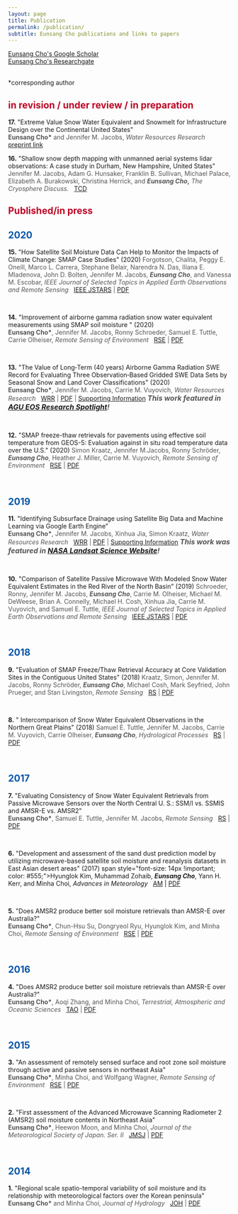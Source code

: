 ```yaml
---
layout: page
title: Publication
permalink: /publication/
subtitle: Eunsang Cho publications and links to papers
---
```

<script type="text/javascript" src="https://d1bxh8uas1mnw7.cloudfront.net/assets/embed.js"></script>
<script async src="https://badge.dimensions.ai/badge.js" charset="utf-8"></script>
<a href="https://scholar.google.co.kr/citations?user=G6CX5wsAAAAJ&hl=en">Eunsang Cho's Google Scholar</a>
<br><a href="https://www.researchgate.net/profile/Eunsang_Cho">Eunsang Cho's Researchgate</a>

<br>*corresponding author
<h2><span style="color: #BD0026;">in revision / under review / in preparation </span></h2>
<p id="Cho_etal_2020_WRR_snowmelt"><b>17.</b> "Extreme Value Snow Water Equivalent and Snowmelt for
Infrastructure Design over the Continental United States" <br><span style="font-size: 14px !important; color: #555;"><b>Eunsang Cho*</b> and Jennifer M. Jacobs, <i>Water Resources Research</i> &nbsp; <a href="https://www.essoar.org/doi/10.1002/essoar.10501588.1">preprint link</a>

<p id="Jacobs_etal_2020_TC"><b>16.</b> "Shallow snow depth mapping with unmanned aerial systems lidar observations: A case study in Durham, New Hampshire, United States" <br><span style="font-size: 14px !important; color: #555;">Jennifer M. Jacobs, Adam G. Hunsaker, Franklin B. Sullivan, Michael Palace, Elizabeth A. Burakowski, Christina Herrick, and <b><i>Eunsang Cho</i>,</b> <i>The Cryosphere Discuss.</i> &nbsp; <a href="https://doi.org/10.5194/tc-2020-37">TCD</a>

<h2><span style="color: #BD0026;">Published/in press </span></h2>

<h2><span style="color: #0055A9;">2020</span></h2>
<p id="Forgotson_etal_2020_IEEE"><b>15.</b> "How Satellite Soil Moisture Data Can Help to Monitor the Impacts of Climate Change: SMAP Case Studies" (2020)  <span style="font-size: 14px !important; color: #555;">Forgotson, Chalita, Peggy E. Oneill, Marco L. Carrera, Stephane Belair, Narendra N. Das, Iliana E. Mladenova, John D. Bolten, Jennifer M. Jacobs, <b><i>Eunsang Cho</i></b>, and Vanessa M. Escobar, <i>IEEE Journal of Selected Topics in Applied Earth Observations and Remote Sensing</i> &nbsp; <a href="https://ieeexplore.ieee.org/abstract/document/9064534">IEEE JSTARS</a> | <a href="/pdfs/Forgotson_etal_2020_IEEE.pdf">PDF</a>
<div data-badge-popover="right" data-badge-type="donut" data-doi="https://doi.org/10.1109/JSTARS.2020.2982608" data-hide-no-mentions="true" class="altmetric-embed" style="display: inline-block;"></div> &nbsp; 
<span class="__dimensions_badge_embed__" data-doi="10.1109/JSTARS.2020.2982608" data-style="small_circle" style="display: inline-block;"></span>

<p id="Cho_etal_2020_RSE"><b>14.</b> "Improvement of airborne gamma radiation snow water equivalent measurements using SMAP soil moisture " (2020)  <br><span style="font-size: 14px !important; color: #555;"><b>Eunsang Cho*</b>, Jennifer M. Jacobs, Ronny Schroeder, Samuel E. Tuttle, Carrie Olheiser, <i>Remote Sensing of Environment</i> &nbsp; <a href="https://www.sciencedirect.com/science/article/abs/pii/S0034425720300377?via%3Dihub">RSE</a> | <a href="/pdfs/Cho_etal_2020_RSE.pdf">PDF</a>
<div data-badge-popover="right" data-badge-type="donut" data-doi="10.1016/j.rse.2020.111668" data-hide-no-mentions="true" class="altmetric-embed" style="display: inline-block;"></div> &nbsp; 
<span class="__dimensions_badge_embed__" data-doi="10.1016/j.rse.2020.111668" data-style="small_circle" style="display: inline-block;"></span>

<p id="Cho_etal_2020_WRR"><b>13.</b> "The Value of Long‐Term (40 years) Airborne Gamma Radiation SWE Record for Evaluating Three Observation‐Based Gridded SWE Data Sets by Seasonal Snow and Land Cover Classifications" (2020)  <br><span style="font-size: 14px !important; color: #555;"><b>Eunsang Cho*</b>, Jennifer M. Jacobs,  Carrie M. Vuyovich, <i>Water Resources Research</i> &nbsp; <a href="https://agupubs.onlinelibrary.wiley.com/doi/full/10.1029/2019WR025813">WRR</a> | <a href="/pdfs/Cho_etal_2020_WRR_40yr_SWE.pdf">PDF</a> | <a href="https://agupubs.onlinelibrary.wiley.com/action/downloadSupplement?doi=10.1029%2F2019WR025813&file=wrcr24376-sup-0001-Figure_SI-S01.docx">Supporting Information</a>  <b><i><span style="font-size: 16px !important; color: #555;">This work featured in <a href="https://eos.org/research-spotlights/snowpack-data-sets-put-to-the-test">AGU EOS Research Spotlight</a>!</span></i></b><span style="font-size: 16px !important;"> 
<div data-badge-popover="right" data-badge-type="donut" data-doi="10.1029/2019WR025813" data-hide-no-mentions="true" class="altmetric-embed" style="display: inline-block;"></div> &nbsp; 
<span class="__dimensions_badge_embed__" data-doi="10.1029/2019WR025813" data-style="small_circle" style="display: inline-block;"></span>

<p id="Kraatz_etal_2020_RSE_SMAP_FT_road_CONUS"><b>12.</b> "SMAP freeze-thaw retrievals for pavements using effective soil temperature from GEOS-5: Evaluation against in situ road temperature data over the U.S." (2020)  <span style="font-size: 14px !important; color: #555;">Simon Kraatz, Jennifer M.Jacobs, Ronny Schröder, <b><i>Eunsang Cho</i></b>, Heather J. Miller, Carrie M. Vuyovich, <i>Remote Sensing of Environment</i> &nbsp; <a href="https://www.sciencedirect.com/science/article/abs/pii/S0034425719305656">RSE</a> | <a href="/pdfs/Kraatz_etal_2020_RSE_SMAP_FT_road_CONUS.pdf">PDF</a>
<div data-badge-popover="right" data-badge-type="donut" data-doi="10.1016/j.rse.2019.111545" data-hide-no-mentions="true" class="altmetric-embed" style="display: inline-block;"></div> &nbsp; 
<span class="__dimensions_badge_embed__" data-doi="10.1016/j.rse.2019.111545" data-style="small_circle" style="display: inline-block;"></span>

<h2><span style="color: #0055A9;">2019</span></h2>
<p id="Cho_etal_2019_WRR"><b>11.</b> "Identifying Subsurface Drainage using Satellite Big Data and Machine Learning via Google Earth Engine" <br><span style="font-size: 14px !important; color: #555;"><b>Eunsang Cho*</b>, Jennifer M. Jacobs, Xinhua Jia, Simon Kraatz, <i>Water Resources Research</i> &nbsp; <a href="https://agupubs.onlinelibrary.wiley.com/doi/abs/10.1029/2019WR024892">WRR</a> | <a href="/pdfs/Cho_etal_2019_WRR_SSD.pdf">PDF</a> | <a href="https://agupubs.onlinelibrary.wiley.com/action/downloadSupplement?doi=10.1029%2F2019WR024892&file=wrcr24172-sup-0001-2019WR024892-SI.pdf">Supporting Information</a>  <b><i><span style="font-size: 16px !important; color: #555;">This work was featured in <a href="https://landsat.gsfc.nasa.gov/improving-water-resource-management-in-the-great-plains/">NASA Landsat Science Website</a>!</span></i></b>

<div data-badge-popover="right" data-badge-type="donut" data-doi="10.1029/2019WR024892" data-hide-no-mentions="true" class="altmetric-embed" style="display: inline-block;"></div> &nbsp; 
<span class="__dimensions_badge_embed__" data-doi="10.1029/2019WR024892" data-style="small_circle" style="display: inline-block;"></span> 
<p id="Schroeder_etal_2019_IEEE"><b>10.</b> "Comparison of Satellite Passive Microwave With Modeled Snow Water Equivalent Estimates in the Red River of the North Basin" (2019)  <span style="font-size: 14px !important; color: #555;">Schroeder, Ronny, Jennifer M. Jacobs, <b><i>Eunsang Cho</i></b>, Carrie M. Olheiser, Michael M. DeWeese, Brian A. Connelly, Michael H. Cosh, Xinhua Jia, Carrie M. Vuyovich, and Samuel E. Tuttle, <i>IEEE Journal of Selected Topics in Applied Earth Observations and Remote Sensing</i> &nbsp; <a href="https://ieeexplore.ieee.org/document/8771127">IEEE JSTARS</a> | <a href="/pdfs/Schroeder_etal_2019_IEEE.pdf">PDF</a>
<div data-badge-popover="right" data-badge-type="donut" data-doi="10.1109/JSTARS.2019.2926058" data-hide-no-mentions="true" class="altmetric-embed" style="display: inline-block;"></div> &nbsp; 
<span class="__dimensions_badge_embed__" data-doi="10.1109/JSTARS.2019.2926058" data-style="small_circle" style="display: inline-block;"></span>

<h2><span style="color: #0055A9;">2018</span></h2>
<p id="Kraatz_etal_2018_RS"><b>9.</b> "Evaluation of SMAP Freeze/Thaw Retrieval Accuracy at Core Validation Sites in the Contiguous United States" (2018)  <span style="font-size: 14px !important; color: #555;">Kraatz, Simon, Jennifer M. Jacobs, Ronny Schröder, <b><i>Eunsang Cho</i></b>, Michael Cosh, Mark Seyfried, John Prueger, and Stan Livingston, <i>Remote Sensing</i> &nbsp; <a href="https://www.mdpi.com/2072-4292/10/9/1483">RS</a> | <a href="/pdfs/Kraatz_etal_2018_RS.pdf">PDF</a>
<div data-badge-popover="right" data-badge-type="donut" data-doi="10.3390/rs10091483" data-hide-no-mentions="true" class="altmetric-embed" style="display: inline-block;"></div> &nbsp; 
<span class="__dimensions_badge_embed__" data-doi="10.3390/rs10091483" data-style="small_circle" style="display: inline-block;"></span>

<p id="Tuttle_etal_2018_HP"><b>8.</b> " Intercomparison of Snow Water Equivalent Observations in the Northern Great Plains" (2018)  <span style="font-size: 14px !important; color: #555;">Samuel E. Tuttle, Jennifer M. Jacobs, Carrie M. Vuyovich, Carrie Olheiser, <b><i>Eunsang Cho</i></b>, <i>Hydrological Processes</i> &nbsp; <a href="https://onlinelibrary.wiley.com/doi/abs/10.1002/hyp.11459">RS</a> | <a href="/pdfs/Tuttle_etal_2018_HP.pdf">PDF</a>
<div data-badge-popover="right" data-badge-type="donut" data-doi="10.1002/hyp.11459" data-hide-no-mentions="true" class="altmetric-embed" style="display: inline-block;"></div> &nbsp; 
<span class="__dimensions_badge_embed__" data-doi="10.1002/hyp.11459" data-style="small_circle" style="display: inline-block;"></span>

<h2><span style="color: #0055A9;">2017</span></h2>
<p id="Cho_etal_2017_RS"><b>7.</b> "Evaluating Consistency of Snow Water Equivalent Retrievals from Passive Microwave Sensors over the North Central U. S.: SSM/I vs. SSMIS and AMSR-E vs. AMSR2" <br><span style="font-size: 14px !important; color: #555;"><b>Eunsang Cho*</b>, Samuel E. Tuttle, Jennifer M. Jacobs, <i>Remote Sensing</i> &nbsp; <a href="https://www.mdpi.com/2072-4292/9/5/465">RS</a> | <a href="/pdfs/Cho_etal_2019_WRR_SSD.pdf">PDF</a>
<div data-badge-popover="right" data-badge-type="donut" data-doi="10.3390/rs9050465" data-hide-no-mentions="true" class="altmetric-embed" style="display: inline-block;"></div> &nbsp; 
<span class="__dimensions_badge_embed__" data-doi="10.3390/rs9050465" data-style="small_circle" style="display: inline-block;"></span>
  
<p id="Kim_etal_2017_AM"><b>6.</b> "Development and assessment of the sand dust prediction model by utilizing microwave-based satellite soil moisture and reanalysis datasets in East Asian desert areas" (2017)  span style="font-size: 14px !important; color: #555;">Hyunglok Kim, Muhammad Zohaib, <b><i>Eunsang Cho</i></b>, Yann H. Kerr, and Minha Choi, <i>Advances in Meteorology</i> &nbsp; <a href="https://www.hindawi.com/journals/amete/2017/1917372/">AM</a> | <a href="/pdfs/Kim_etal_2017_AM.pdf">PDF</a>
<div data-badge-popover="right" data-badge-type="donut" data-doi="10.1155/2017/1917372" data-hide-no-mentions="true" class="altmetric-embed" style="display: inline-block;"></div> &nbsp; 
<span class="__dimensions_badge_embed__" data-doi="10.1155/2017/1917372" data-style="small_circle" style="display: inline-block;"></span>
 
<p id="Cho_etal_2017_RSE"><b>5.</b> "Does AMSR2 produce better soil moisture retrievals than AMSR-E over Australia?" <br><span style="font-size: 14px !important; color: #555;"><b>Eunsang Cho*</b>, Chun-Hsu Su, Dongryeol Ryu, Hyunglok Kim, and Minha Choi, <i>Remote Sensing of Environment</i> &nbsp; <a href="https://www.sciencedirect.com/science/article/abs/pii/S003442571630428X">RSE</a> | <a href="/pdfs/Cho_etal_2017_RSE.pdf">PDF</a>
<div data-badge-popover="right" data-badge-type="donut" data-doi="10.1016/j.rse.2016.10.050" data-hide-no-mentions="true" class="altmetric-embed" style="display: inline-block;"></div> &nbsp; 
<span class="__dimensions_badge_embed__" data-doi="10.1016/j.rse.2016.10.050" data-style="small_circle" style="display: inline-block;"></span>
  
<h2><span style="color: #0055A9;">2016</span></h2>
<p id="Cho_etal_2016_TAO"><b>4.</b> "Does AMSR2 produce better soil moisture retrievals than AMSR-E over Australia?" <br><span style="font-size: 14px !important; color: #555;"><b>Eunsang Cho*</b>, Aoqi Zhang, and Minha Choi, <i>Terrestrial, Atmospheric and Oceanic Sciences</i> &nbsp; <a href="http://tao.cgu.org.tw/index.php/articles/archive/atmospheric-science/item/1467-2016071201a">TAO</a> | <a href="/pdfs/Cho_etal_2016_TAO.pdf">PDF</a>
<div data-badge-popover="right" data-badge-type="donut" data-doi="10.3319/TAO.2016.07.12.01" data-hide-no-mentions="true" class="altmetric-embed" style="display: inline-block;"></div> &nbsp; 
<span class="__dimensions_badge_embed__" data-doi="10.3319/TAO.2016.07.12.01" data-style="small_circle" style="display: inline-block;"></span>
  
<h2><span style="color: #0055A9;">2015</span></h2>
<p id="Cho_etal_2015_RSE"><b>3.</b> "An assessment of remotely sensed surface and root zone soil moisture through active and passive sensors in northeast Asia" <br><span style="font-size: 14px !important; color: #555;"><b>Eunsang Cho*</b>, Minha Choi, and Wolfgang Wagner, <i>Remote Sensing of Environment</i> &nbsp; <a href="https://doi.org/10.1016/j.rse.2015.01.013">RSE</a> | <a href="/pdfs/Cho_etal_2017_RSE.pdf">PDF</a>
<div data-badge-popover="right" data-badge-type="donut" data-doi="10.1016/j.rse.2015.01.013" data-hide-no-mentions="true" class="altmetric-embed" style="display: inline-block;"></div> &nbsp; 
<span class="__dimensions_badge_embed__" data-doi="10.1016/j.rse.2015.01.013" data-style="small_circle" style="display: inline-block;"></span>
  
<p id="Cho_etal_2015_JMSJ"><b>2.</b> "First assessment of the Advanced Microwave Scanning Radiometer 2 (AMSR2) soil moisture contents in Northeast Asia" <br><span style="font-size: 14px !important; color: #555;"><b>Eunsang Cho*</b>, Heewon Moon, and Minha Choi, <i>Journal of the Meteorological Society of Japan. Ser. II</i> &nbsp; <a href="https://doi.org/10.1016/j.rse.2015.01.013">JMSJ</a> | <a href="/pdfs/Cho_etal_2015_JMSJ.pdf">PDF</a>
<div data-badge-popover="right" data-badge-type="donut" data-doi="10.2151/jmsj.2015-008" data-hide-no-mentions="true" class="altmetric-embed" style="display: inline-block;"></div> &nbsp; 
<span class="__dimensions_badge_embed__" data-doi="10.2151/jmsj.2015-008" data-style="small_circle" style="display: inline-block;"></span>

<h2><span style="color: #0055A9;">2014</span></h2>
<p id="Cho_etal_2014_JH"><b>1.</b> "Regional scale spatio-temporal variability of soil moisture and its relationship with meteorological factors over the Korean peninsula" <br><span style="font-size: 14px !important; color: #555;"><b>Eunsang Cho*</b> and Minha Choi, <i>Journal of Hydrology</i> &nbsp; <a href="https://www.sciencedirect.com/science/article/pii/S0022169414000055">JOH</a> | <a href="/pdfs/Cho_etal_2014_JH.pdf">PDF</a>
<div data-badge-popover="right" data-badge-type="donut" data-doi="10.1016/j.jhydrol.2013.12.053" data-hide-no-mentions="true" class="altmetric-embed" style="display: inline-block;"></div> &nbsp; 
<span class="__dimensions_badge_embed__" data-doi="10.1016/j.jhydrol.2013.12.053" data-style="small_circle" style="display: inline-block;"></span>
